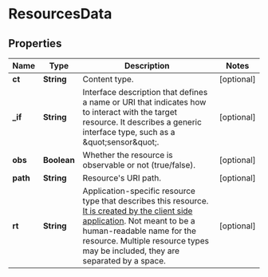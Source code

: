 
# ResourcesData

## Properties
Name | Type | Description | Notes
------------ | ------------- | ------------- | -------------
**ct** | **String** | Content type. |  [optional]
**_if** | **String** | Interface description that defines a name or URI that indicates how to interact with the target resource. It describes a generic interface type, such as a \&quot;sensor\&quot;. |  [optional]
**obs** | **Boolean** | Whether the resource is observable or not (true/false). |  [optional]
**path** | **String** | Resource&#39;s URI path. |  [optional]
**rt** | **String** | Application-specific resource type that describes this resource. [It is created by the client side application](/docs/current/connecting/resource-setup-in-mbed-cloud-client.html). Not meant to be a human-readable name for the resource. Multiple resource types may be included, they are separated by a space. |  [optional]



